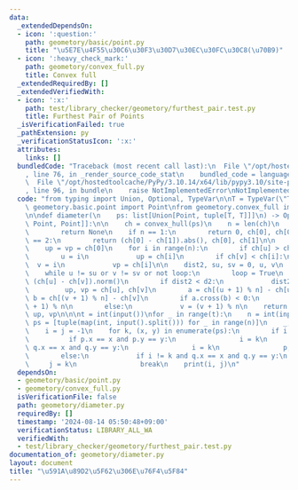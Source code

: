 ```yaml
---
data:
  _extendedDependsOn:
  - icon: ':question:'
    path: geometory/basic/point.py
    title: "\u5E7E\u4F55\u30C6\u30F3\u30D7\u30EC\u30FC\u30C8(\u70B9)"
  - icon: ':heavy_check_mark:'
    path: geometory/convex_full.py
    title: Convex full
  _extendedRequiredBy: []
  _extendedVerifiedWith:
  - icon: ':x:'
    path: test/library_checker/geometory/furthest_pair.test.py
    title: Furthest Pair of Points
  _isVerificationFailed: true
  _pathExtension: py
  _verificationStatusIcon: ':x:'
  attributes:
    links: []
  bundledCode: "Traceback (most recent call last):\n  File \"/opt/hostedtoolcache/PyPy/3.10.14/x64/lib/pypy3.10/site-packages/onlinejudge_verify/documentation/build.py\"\
    , line 76, in _render_source_code_stat\n    bundled_code = language.bundle(\n\
    \  File \"/opt/hostedtoolcache/PyPy/3.10.14/x64/lib/pypy3.10/site-packages/onlinejudge_verify/languages/python.py\"\
    , line 96, in bundle\n    raise NotImplementedError\nNotImplementedError\n"
  code: "from typing import Union, Optional, TypeVar\n\nT = TypeVar(\"T\")\n\nfrom\
    \ geometory.basic.point import Point\nfrom geometory.convex_full import convex_hull\n\
    \n\ndef diameter(\n    ps: list[Union[Point, tuple[T, T]]]\n) -> Optional[tuple[float,\
    \ Point, Point]]:\n\n    ch = convex_hull(ps)\n    n = len(ch)\n    if n == 0:\n\
    \        return None\n    if n == 1:\n        return 0, ch[0], ch[0]\n    if n\
    \ == 2:\n        return (ch[0] - ch[1]).abs(), ch[0], ch[1]\n\n    u = v = 0\n\
    \    up = vp = ch[0]\n    for i in range(n):\n        if ch[u] > ch[i]:\n    \
    \        u = i\n            up = ch[i]\n        if ch[v] < ch[i]:\n          \
    \  v = i\n            vp = ch[i]\n\n    dist2, su, sv = 0, u, v\n    loop = False\n\
    \    while u != su or v != sv or not loop:\n        loop = True\n        d2 =\
    \ (ch[u] - ch[v]).norm()\n        if dist2 < d2:\n            dist2 = d2\n   \
    \         up, vp = ch[u], ch[v]\n        a = ch[(u + 1) % n] - ch[u]\n       \
    \ b = ch[(v + 1) % n] - ch[v]\n        if a.cross(b) < 0:\n            u = (u\
    \ + 1) % n\n        else:\n            v = (v + 1) % n\n    return dist2**0.5,\
    \ up, vp\n\n\nt = int(input())\nfor _ in range(t):\n    n = int(input())\n   \
    \ ps = [tuple(map(int, input().split())) for _ in range(n)]\n    _, p, q = diameter(ps)\n\
    \    i = j = -1\n    for k, (x, y) in enumerate(ps):\n        if i == -1:\n  \
    \          if p.x == x and p.y == y:\n                i = k\n            elif\
    \ q.x == x and q.y == y:\n                i = k\n                p, q = q, p\n\
    \        else:\n            if i != k and q.x == x and q.y == y:\n           \
    \     j = k\n                break\n    print(i, j)\n"
  dependsOn:
  - geometory/basic/point.py
  - geometory/convex_full.py
  isVerificationFile: false
  path: geometory/diameter.py
  requiredBy: []
  timestamp: '2024-08-14 05:50:48+09:00'
  verificationStatus: LIBRARY_ALL_WA
  verifiedWith:
  - test/library_checker/geometory/furthest_pair.test.py
documentation_of: geometory/diameter.py
layout: document
title: "\u591A\u89D2\u5F62\u306E\u76F4\u5F84"
---
```

